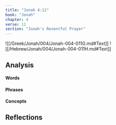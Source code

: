 ```yaml
---
title: "Jonah 4:11"
book: "Jonah"
chapter: 4
verse: 11
section: "Jonah's Resentful Prayer"
---
```

![[/Greek/Jonah/004/Jonah-004-011G.md#Text]]
![[/Hebrew/Jonah/004/Jonah-004-011H.md#Text]]

## Analysis

#### Words

#### Phrases

#### Concepts

## Reflections

